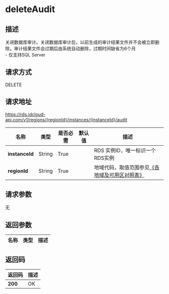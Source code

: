 # deleteAudit


## 描述
关闭数据库审计。关闭数据库审计后，以前生成的审计结果文件并不会被立即删除。审计结果文件会过期后由系统自动删除，过期时间缺省为6个月<br>- 仅支持SQL Server

## 请求方式
DELETE

## 请求地址
https://rds.jdcloud-api.com/v1/regions/{regionId}/instances/{instanceId}/audit

|名称|类型|是否必需|默认值|描述|
|---|---|---|---|---|
|**instanceId**|String|True| |RDS 实例ID，唯一标识一个RDS实例|
|**regionId**|String|True| |地域代码，取值范围参见[《各地域及可用区对照表》](../Enum-Definitions/Regions-AZ.md)|

## 请求参数
无


## 返回参数
|名称|类型|描述|
|---|---|---|



## 返回码
|返回码|描述|
|---|---|
|**200**|OK|
